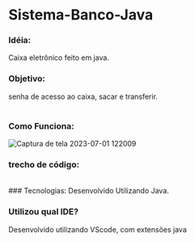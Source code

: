 # Sistema-Banco-Java
### Idéia: <br>
Caixa eletrônico feito em java.
### Objetivo: <br>
senha de acesso ao caixa, sacar e transferir. <br>
<br>
### Como Funciona: 
 ![Captura de tela 2023-07-01 122009](https://user-images.githubusercontent.com/114838533/250288675-ec21b988-d662-4310-bde1-bec2d22986ea.png)
### trecho de código:
<br>
### Tecnologias:
Desenvolvido Utilizando Java.

### Utilizou qual IDE? 
Desenvolvido utilizando VScode, com extensões java
